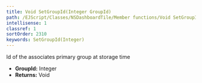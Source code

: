 ```yaml
---
title: Void SetGroupId(Integer GroupId)
path: /EJScript/Classes/NSDashboardTile/Member functions/Void SetGroupId(Integer p_0)
intellisense: 1
classref: 1
sortOrder: 2310
keywords: SetGroupId(Integer)
---
```



Id of the associates primary group at storage time



* **GroupId:** Integer
* **Returns:** Void


